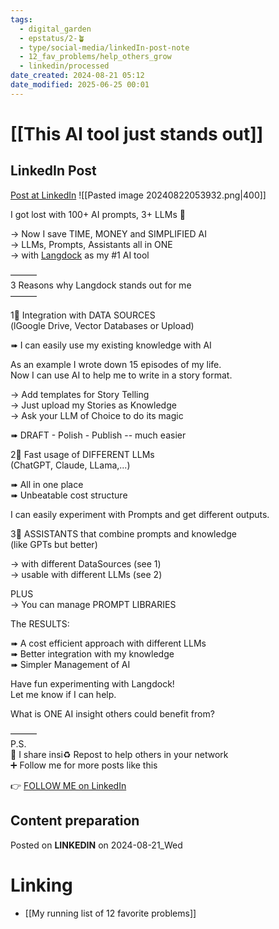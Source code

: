 ```yaml
---
tags:
  - digital_garden
  - epstatus/2-🪴
  - type/social-media/linkedIn-post-note
  - 12_fav_problems/help_others_grow
  - linkedin/processed
date_created: 2024-08-21 05:12
date_modified: 2025-06-25 00:01
---
```

# [[This AI tool just stands out]]

## LinkedIn Post

[Post at LinkedIn](https://www.linkedin.com/posts/sebastiankamilli_i-got-lost-with-100-ai-prompts-3-llms-activity-7231902874341904385--tEV?utm_source=share&utm_medium=member_desktop)
![[Pasted image 20240822053932.png|400]]  

I got lost with 100+ AI prompts, 3+ LLMs 🤯  
  
→ Now I save TIME, MONEY and SIMPLIFIED AI  
→ LLMs, Prompts, Assistants all in ONE  
→ with [Langdock](https://www.linkedin.com/company/langdock/) as my #1 AI tool  
  
———  
3 Reasons why Langdock stands out for me  
———  
  
1‍⃣ Integration with DATA SOURCES  
(lGoogle Drive, Vector Databases or Upload)  
  
➠ I can easily use my existing knowledge with AI  
  
As an example I wrote down 15 episodes of my life.  
Now I can use AI to help me to write in a story format.  
  
→ Add templates for Story Telling  
→ Just upload my Stories as Knowledge  
→ Ask your LLM of Choice to do its magic  
  
➠ DRAFT - Polish - Publish -- much easier  
  
2‍⃣ Fast usage of DIFFERENT LLMs  
(ChatGPT, Claude, LLama,...)  
  
➠ All in one place  
➠ Unbeatable cost structure  
  
I can easily experiment with Prompts and get different outputs.  

3‍⃣ ASSISTANTS that combine prompts and knowledge  
(like GPTs but better)  
  
→ with different DataSources (see 1)  
→ usable with different LLMs (see 2)  

PLUS  
→ You can manage PROMPT LIBRARIES  

The RESULTS:  
  
➠ A cost efficient approach with different LLMs  
➠ Better integration with my knowledge  
➠ Simpler Management of AI  

Have fun experimenting with Langdock!  
Let me know if I can help.  
  
What is ONE AI insight others could benefit from?  
  
———  
P.S.  
🔔 I share insi♻ Repost to help others in your network  
➕ Follow me for more posts like this

👉 [FOLLOW ME on LinkedIn](https://www.linkedin.com/comm/mynetwork/discovery-see-all?usecase=PEOPLE_FOLLOWS&followMember=sebastiankamilli)

## Content preparation

Posted on **LINKEDIN** on 2024-08-21_Wed

# Linking

+ [[My running list of 12 favorite problems]]